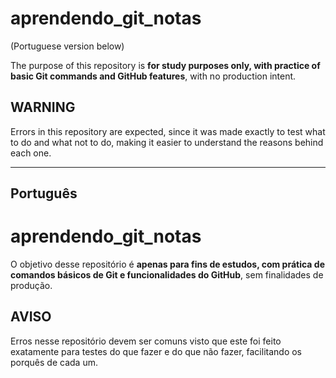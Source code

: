 # aprendendo_git_notas
(Portuguese version below)

The purpose of this repository is **for study purposes only, with practice of basic Git commands and GitHub features**, with no production intent.

## WARNING
Errors in this repository are expected, since it was made exactly to test what to do and what not to do, making it easier to understand the reasons behind each one.

---

## Português

# aprendendo_git_notas
O objetivo desse repositório é **apenas para fins de estudos, com prática de comandos básicos de Git e funcionalidades do GitHub**, sem finalidades de produção.

## AVISO
Erros nesse repositório devem ser comuns visto que este foi feito exatamente para testes do que fazer e do que não fazer, facilitando os porquês de cada um.
